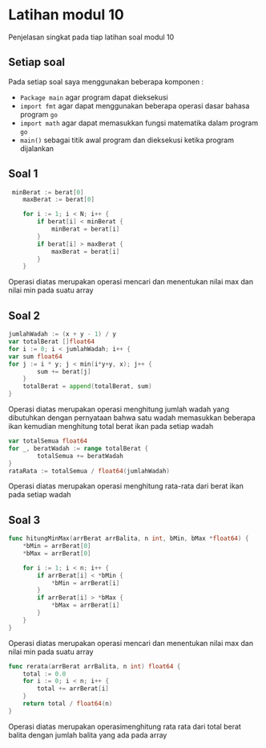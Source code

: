 # Latihan modul 10
Penjelasan singkat pada tiap latihan soal modul 10

## Setiap soal
Pada setiap soal saya menggunakan beberapa komponen :
- `Package main` agar program dapat dieksekusi
- `import fmt` agar dapat menggunakan beberapa operasi dasar bahasa program `go`
- `import math` agar dapat memasukkan fungsi matematika dalam program `go`
- `main()` sebagai titik awal program dan dieksekusi ketika program dijalankan

## Soal 1
```go
 minBerat := berat[0]
    maxBerat := berat[0]

    for i := 1; i < N; i++ {
        if berat[i] < minBerat {
            minBerat = berat[i]
        }
        if berat[i] > maxBerat {
            maxBerat = berat[i]
        }
    }
```
Operasi diatas merupakan operasi mencari dan menentukan nilai max dan nilai min pada suatu array

## Soal 2
```go
jumlahWadah := (x + y - 1) / y
var totalBerat []float64
for i := 0; i < jumlahWadah; i++ {
var sum float64
for j := i * y; j < min(i*y+y, x); j++ {
        sum += berat[j]
    }
    totalBerat = append(totalBerat, sum)
}
```
Operasi diatas merupakan operasi menghitung jumlah wadah yang dibutuhkan dengan pernyataan bahwa satu wadah memasukkan beberapa ikan kemudian menghitung total berat ikan pada setiap wadah

```go
var totalSemua float64
for _, beratWadah := range totalBerat {
        totalSemua += beratWadah
}
rataRata := totalSemua / float64(jumlahWadah)
```
Operasi diatas merupakan operasi menghitung rata-rata dari berat ikan pada setiap wadah

## Soal 3
```go
func hitungMinMax(arrBerat arrBalita, n int, bMin, bMax *float64) {
    *bMin = arrBerat[0]
    *bMax = arrBerat[0]

    for i := 1; i < n; i++ {
        if arrBerat[i] < *bMin {
            *bMin = arrBerat[i]
        }
        if arrBerat[i] > *bMax {
            *bMax = arrBerat[i]
        }
    }
}
```
Operasi diatas merupakan operasi mencari dan menentukan nilai max dan nilai min pada suatu array

```go
func rerata(arrBerat arrBalita, n int) float64 {
    total := 0.0
    for i := 0; i < n; i++ {
        total += arrBerat[i]
    }
    return total / float64(n)
}
```
Operasi diatas merupakan operasimenghitung rata rata dari total berat balita dengan jumlah balita yang ada pada array
